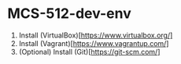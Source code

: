 ﻿# MCS-512-dev-env

1. Install (VirtualBox)[https://www.virtualbox.org/]
2. Install (Vagrant)[https://www.vagrantup.com/]
3. (Optional) Install (Git)[https://git-scm.com/]


